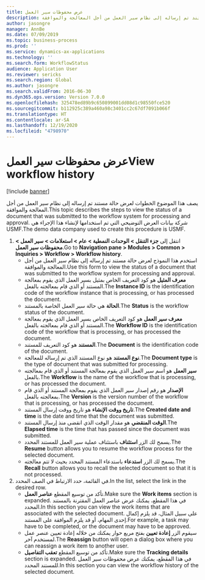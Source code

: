 ```yaml
---
title: عرض محفوظات سير العمل
description: يصف هذا الموضوع الخطوات لعرض حالة مستند تم إرساله إلى نظام سير العمل من أجل المعالجة والموافقة.
author: jasongre
manager: AnnBe
ms.date: 07/09/2019
ms.topic: business-process
ms.prod: ''
ms.service: dynamics-ax-applications
ms.technology: ''
ms.search.form: WorkflowStatus
audience: Application User
ms.reviewer: sericks
ms.search.region: Global
ms.author: jasongre
ms.search.validFrom: 2016-06-30
ms.dyn365.ops.version: Version 7.0.0
ms.openlocfilehash: 325478ed89b9c650899001dd08d1c98550fce520
ms.sourcegitcommit: b112925c389a460a98c3401cc2c67df7091b066f
ms.translationtype: HT
ms.contentlocale: ar-SA
ms.lasthandoff: 12/19/2020
ms.locfileid: "4798970"
---
```

# <a name="view-workflow-history"></a><span data-ttu-id="b590d-103">عرض محفوظات سير العمل</span><span class="sxs-lookup"><span data-stu-id="b590d-103">View workflow history</span></span>

[!include [banner](../../includes/banner.md)]

<span data-ttu-id="b590d-104">يصف هذا الموضوع الخطوات لعرض حالة مستند تم إرساله إلى نظام سير العمل من أجل المعالجة والموافقة.</span><span class="sxs-lookup"><span data-stu-id="b590d-104">This topic describes the steps to view the status of a document that was submitted to the workflow system for processing and approval.</span></span> <span data-ttu-id="b590d-105">شركة بيانات العرض التوضيحي التي تم استخدامها لإنشاء هذا الإجراء هي USMF.</span><span class="sxs-lookup"><span data-stu-id="b590d-105">The demo data company used to create this procedure is USMF.</span></span>

1. <span data-ttu-id="b590d-106">انتقل إلى **جزء التنقل > الوحدات النمطية > عام > استعلامات > سير العمل > محفوظات سير العمل**.</span><span class="sxs-lookup"><span data-stu-id="b590d-106">Go to **Navigation pane > Modules > Common > Inquiries > Workflow > Workflow history**.</span></span>
    - <span data-ttu-id="b590d-107">استخدم هذا النموذج لعرض حالة مستند تم إرساله إلى نظام سير العمل من أجل المعالجة والموافقة.</span><span class="sxs-lookup"><span data-stu-id="b590d-107">Use this form to view the status of a document that was submitted to the workflow system for processing and approval.</span></span>  
    - <span data-ttu-id="b590d-108">**معرف المثيل** هو كود التعريف الخاص بمثيل بسير العمل الذي يقوم بمعالجة المستند أو الذي قام بمعالجته بالفعل.</span><span class="sxs-lookup"><span data-stu-id="b590d-108">The **Instance ID** is the identification code of the workflow instance that is processing, or has processed the document.</span></span>  
    - <span data-ttu-id="b590d-109">**الحالة** هي حالة سير العمل الخاصة بالمستند.</span><span class="sxs-lookup"><span data-stu-id="b590d-109">The **Status** is the workflow status of the document.</span></span>  
    - <span data-ttu-id="b590d-110">**معرف سير العمل** هو كود التعريف الخاص بسير العمل الذي يقوم بمعالجة المستند أو الذي قام بمعالجته بالفعل.</span><span class="sxs-lookup"><span data-stu-id="b590d-110">The **Workflow ID** is the identification code of the workflow that is processing, or has processed the document.</span></span>  
    - <span data-ttu-id="b590d-111">**المستند** هو كود التعريف للمستند.</span><span class="sxs-lookup"><span data-stu-id="b590d-111">The **Document** is the identification code of the document.</span></span>  
    - <span data-ttu-id="b590d-112">**نوع المستند** هو نوع المستند الذي تم إرساله للمعالجة.</span><span class="sxs-lookup"><span data-stu-id="b590d-112">The **Document type** is the type of document that was submitted for processing.</span></span>  
    - <span data-ttu-id="b590d-113">**سير العمل** هو اسم سير العمل الذي يقوم بمعالجة المستند أو الذي قام بمعالجته بالفعل.</span><span class="sxs-lookup"><span data-stu-id="b590d-113">The **Workflow** is the name of the workflow that is processing, or has processed the document.</span></span>  
    - <span data-ttu-id="b590d-114">**الإصدار** هو رقم إصدار سير العمل الذي يقوم بمعالجة المستند أو الذي قام بمعالجته بالفعل.</span><span class="sxs-lookup"><span data-stu-id="b590d-114">The **Version** is the version number of the workflow that is processing, or has processed the document.</span></span>  
    - <span data-ttu-id="b590d-115">**تاريخ ووقت الإنشاء** هو تاريخ ووقت إرسال المستند.</span><span class="sxs-lookup"><span data-stu-id="b590d-115">The **Created date and time** is the date and time that the document was submitted.</span></span>  
    - <span data-ttu-id="b590d-116">**الوقت المنقضي** هو مقدار الوقت الذي انقضى منذ إرسال المستند.</span><span class="sxs-lookup"><span data-stu-id="b590d-116">The **Elapsed time** is the time that has passed since the document was submitted.</span></span>  
    - <span data-ttu-id="b590d-117">يسمح لك الزر **استئناف** باستئناف عملية سير العمل للمستند المحدد.</span><span class="sxs-lookup"><span data-stu-id="b590d-117">The **Resume** button allows you to resume the workflow process for the selected document.</span></span>  
    - <span data-ttu-id="b590d-118">يسمح لك الزر **استدعاء** باستدعاء المستند المحدد بحيث لا تتم معالجته.</span><span class="sxs-lookup"><span data-stu-id="b590d-118">The **Recall** button allows you to recall the selected document so that it is not processed.</span></span>   
2. <span data-ttu-id="b590d-119">في القائمة، حدد الارتباط في الصف المحدد.</span><span class="sxs-lookup"><span data-stu-id="b590d-119">In the list, select the link in the desired row.</span></span>
    - <span data-ttu-id="b590d-120">تأكد من توسيع المقطع **عناصر العمل**.</span><span class="sxs-lookup"><span data-stu-id="b590d-120">Make sure the **Work items** section is expanded.</span></span> <span data-ttu-id="b590d-121">في هذا المقطع، يمكنك عرض عناصر العمل المقترنة بالمستند المحدد.</span><span class="sxs-lookup"><span data-stu-id="b590d-121">In this section you can view the work items that are associated with the selected document.</span></span> <span data-ttu-id="b590d-122">على سبيل المثال، قد يلزم إكمال إحدى المهام، أو قد يلزم الموافقة على المستند.</span><span class="sxs-lookup"><span data-stu-id="b590d-122">For example, a task may have to be completed, or the document may have to be approved.</span></span>  
    - <span data-ttu-id="b590d-123">سيقوم الزر **إعادة تعيين** بفتح مربع حوار يمكنك من خلاله إعادة تعيين عنصر عمل لمستخدم آخر.</span><span class="sxs-lookup"><span data-stu-id="b590d-123">The **Reassign** button will open a dialog box where you can reassign a work item to another user.</span></span>  
    - <span data-ttu-id="b590d-124">تأكد من توسيع المقطع **تعقب التفاصيل**.</span><span class="sxs-lookup"><span data-stu-id="b590d-124">Make sure the **Tracking details** section is expanded.</span></span> <span data-ttu-id="b590d-125">في هذا المقطع، يمكنك عرض محفوظات سير العمل للمستند المحدد.</span><span class="sxs-lookup"><span data-stu-id="b590d-125">In this section you can view the workflow history of the selected document.</span></span>  

